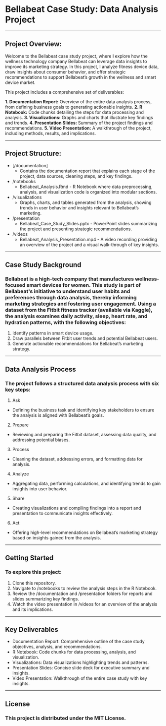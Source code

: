 
# Bellabeat Case Study: Data Analysis Project

---

## Project Overview: 
Welcome to the Bellabeat case study project, where I explore how the wellness technology company Bellabeat can leverage data insights to improve its marketing strategy. In this project, I analyze fitness device data, draw insights about consumer behavior, and offer strategic recommendations to support Bellabeat’s growth in the wellness and smart device market.

This project includes a comprehensive set of deliverables:

**1. Documentation Report:** Overview of the entire data analysis process, from defining business goals to generating actionable insights.
**2. R Notebook:** Code chunks detailing the steps for data processing and analysis.
**3. Visualizations:** Graphs and charts that illustrate key findings and trends.
**4. Presentation Slides:** Summary of the project findings and recommendations.
**5. Video Presentation:** A walkthrough of the project, including methods, results, and implications.

---

## Project Structure:

* [/documentation]
  * Contains the documentation report that explains each stage of the project, data sources, cleaning steps, and key findings.
* /notebooks
  * Bellabeat_Analysis.Rmd - R Notebook where data preprocessing, analysis, and visualization code is organized into modular sections.
* /visualizations
  * Graphs, charts, and tables generated from the analysis, showing trends in user behavior and insights relevant to Bellabeat’s marketing.
* /presentation
  * Bellabeat_Case_Study_Slides.pptx - PowerPoint slides summarizing the project and presenting strategic recommendations.
* /videos
  * Bellabeat_Analysis_Presentation.mp4 - A video recording providing an overview of the project and a visual walk-through of key insights.

---

## Case Study Background

### Bellabeat is a high-tech company that manufactures wellness-focused smart devices for women. This study is part of Bellabeat's initiative to understand user habits and preferences through data analysis, thereby informing marketing strategies and fostering user engagement. Using a dataset from the Fitbit fitness tracker (available via Kaggle), the analysis examines daily activity, sleep, heart rate, and hydration patterns, with the following objectives:

1. Identify patterns in smart device usage.
2. Draw parallels between Fitbit user trends and potential Bellabeat users.
3. Generate actionable recommendations for Bellabeat’s marketing strategy.

---

## Data Analysis Process

### The project follows a structured data analysis process with six key steps:

1. Ask
  * Defining the business task and identifying key stakeholders to ensure the analysis is aligned with Bellabeat’s goals.
2. Prepare
  * Reviewing and preparing the Fitbit dataset, assessing data quality, and addressing potential biases.
3. Process
  * Cleaning the dataset, addressing errors, and formatting data for analysis.
4. Analyze
  * Aggregating data, performing calculations, and identifying trends to gain insights into user behavior.
5. Share
  * Creating visualizations and compiling findings into a report and presentation to communicate insights effectively.
6. Act
  * Offering high-level recommendations on Bellabeat’s marketing strategy based on insights gained from the analysis.

---

## Getting Started

### To explore this project:

1. Clone this repository.
2. Navigate to /notebooks to review the analysis steps in the R Notebook.
3. Review the /documentation and /presentation folders for reports and slides summarizing key findings.
4. Watch the video presentation in /videos for an overview of the analysis and its implications.

---

## Key Deliverables

* Documentation Report: Comprehensive outline of the case study objectives, analysis, and recommendations.
* R Notebook: Code chunks for data processing, analysis, and visualization.
* Visualizations: Data visualizations highlighting trends and patterns.
* Presentation Slides: Concise slide deck for executive summary and insights.
* Video Presentation: Walkthrough of the entire case study with key insights.

---

## License

### This project is distributed under the MIT License.
